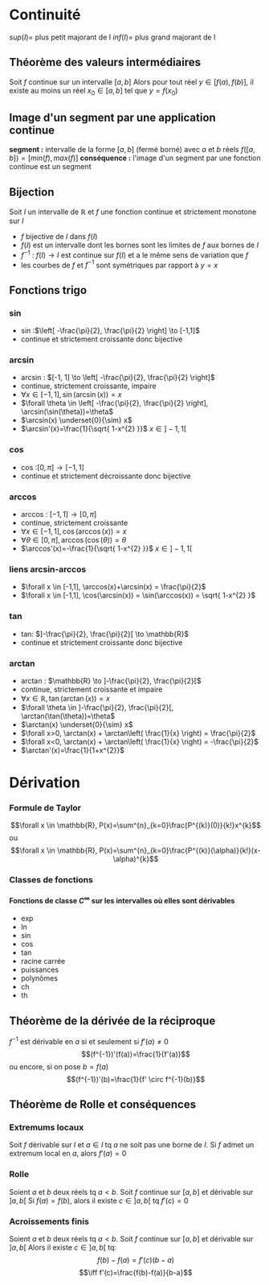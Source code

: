# Continuité
$sup(I)=$ plus petit majorant de I
$inf(I)=$ plus grand majorant de I

## Théorème des valeurs intermédiaires
Soit $f$ continue sur un intervalle $[a,b]$
Alors pour tout réel $y \in [f(a),f(b)]$, il existe au moins un réel $x_{0} \in [a,b]$ tel que $y = f(x_{0})$

## Image d'un segment par une application continue
**segment :** intervalle de la forme $[a,b]$ (fermé borné) avec $a$ et $b$ réels
$f([a,b])=[min(f), max(f)]$
**conséquence :** l'image d'un segment par une fonction continue est un segment

## Bijection
Soit $I$ un intervalle de $\mathbb{R}$ et $f$ une fonction continue et strictement monotone sur $I$
* $f$ bijective de $I$ dans $f(I)$
* $f(I)$ est un intervalle dont les bornes sont les limites de $f$ aux bornes de $I$
* $f^{-1}$ : $f(I) \to I$ est continue sur $f(I)$ et a le même sens de variation que $f$
* les courbes de $f$ et $f^{-1}$ sont symétriques par rapport à $y=x$

## Fonctions trigo
### sin
* sin :$\left[ -\frac{\pi}{2}, \frac{\pi}{2} \right] \to [-1,1]$ 
* continue et strictement croissante donc bijective
### arcsin
* arcsin : $[-1, 1] \to \left[ -\frac{\pi}{2}, \frac{\pi}{2} \right]$
* continue, strictement croissante, impaire
* $\forall x \in [-1,1], \sin(\arcsin(x))=x$
* $\forall \theta \in \left[ -\frac{\pi}{2}, \frac{\pi}{2} \right], \arcsin(\sin(\theta))=\theta$
* $\arcsin(x) \underset{0}{\sim} x$
* $\arcsin'(x)=\frac{1}{\sqrt{ 1-x^{2} }}$ $x \in ]-1,1[$
### cos
* cos :$\left[ 0,\pi \right] \to [-1,1]$ 
* continue et strictement décroissante donc bijective
### arccos
* arccos : $[-1, 1] \to \left[ 0,\pi \right]$
* continue, strictement croissante
* $\forall x \in [-1,1], \cos(\arccos(x))=x$
* $\forall \theta \in \left[ 0,\pi \right], \arccos(\cos(\theta))=\theta$
* $\arccos'(x)=-\frac{1}{\sqrt{ 1-x^{2} }}$ $x \in ]-1,1[$

### liens arcsin-arccos
* $\forall x \in [-1,1], \arccos(x)+\arcsin(x) = \frac{\pi}{2}$
* $\forall x \in [-1,1], \cos(\arcsin(x)) = \sin(\arccos(x)) = \sqrt{ 1-x^{2} }$
### tan
* tan: $]-\frac{\pi}{2}, \frac{\pi}{2}[ \to \mathbb{R}$
* continue et strictement croissante donc bijective
### arctan
* arctan : $\mathbb{R} \to ]-\frac{\pi}{2}, \frac{\pi}{2}[$
* continue, strictement croissante et impaire
* $\forall x \in \mathbb{R}, \tan(\arctan(x))=x$
* $\forall \theta \in ]-\frac{\pi}{2}, \frac{\pi}{2}[, \arctan(\tan(\theta))=\theta$
* $\arctan(x) \underset{0}{\sim} x$
* $\forall x>0, \arctan(x) + \arctan\left( \frac{1}{x} \right) = \frac{\pi}{2}$
* $\forall x<0, \arctan(x) + \arctan\left( \frac{1}{x} \right) = -\frac{\pi}{2}$
* $\arctan'(x)=\frac{1}{1+x^{2}}$

# Dérivation

### Formule de Taylor
$$\forall x \in \mathbb{R}, P(x)=\sum^{n}_{k=0}\frac{P^{(k)}(0)}{k!}x^{k}$$
ou $$\forall x \in \mathbb{R}, P(x)=\sum^{n}_{k=0}\frac{P^{(k)}(\alpha)}{k!}(x-\alpha)^{k}$$
### Classes de fonctions
#### Fonctions de classe $C^{\infty}$ sur les intervalles où elles sont dérivables
- exp
- ln
- sin
- cos
- tan
- racine carrée
- puissances
- polynômes
- ch
- th
## Théorème de la dérivée de la réciproque
$f^{-1}$ est dérivable en $a$ si et seulement si $f'(a)\neq 0$
$$(f^{-1})'(f(a))=\frac{1}{f'(a)}$$
ou encore, si on pose $b=f(a)$
$$(f^{-1})'(b)=\frac{1}{f' \circ f^{-1}(b)}$$
## Théorème de Rolle et conséquences

### Extremums locaux
Soit $f$ dérivable sur $I$ et $a \in I$ tq $a$ ne soit pas une borne de $I$. Si $f$ admet un extremum local en $a$, alors $f'(a)=0$

### Rolle
Soient $a$ et $b$ deux réels tq $a<b$. Soit $f$ continue sur $[a,b]$ et dérivable sur $]a,b[$
Si $f(a)=f(b)$, alors il existe $c \in ]a,b[$ tq $f'(c)=0$ 

### Acroissements finis
Soient $a$ et $b$ deux réels tq $a<b$. Soit $f$ continue sur $[a,b]$ et dérivable sur $]a,b[$
Alors il existe $c \in ]a,b[$ tq: 
$$f(b)-f(a)=f'(c)(b-a)$$
$$\iff f'(c)=\frac{f(b)-f(a)}{b-a}$$
